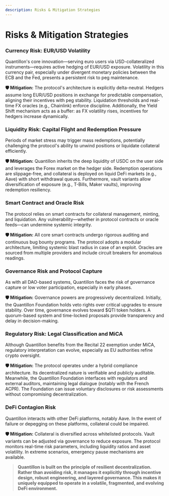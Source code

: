 ```yaml
---
description: Risks & Mitigation Strategies
---
```


# Risks & Mitigation Strategies

### Currency Risk: EUR/USD Volatility

Quantillon's core innovation—serving euro users via USD-collateralized instruments—requires active hedging of EUR/USD exposure. Volatility in this currency pair, especially under divergent monetary policies between the ECB and the Fed, presents a persistent risk to peg maintenance.

**🛡️ Mitigation:** The protocol's architecture is explicitly delta-neutral. Hedgers assume long EUR/USD positions in exchange for predictable compensation, aligning their incentives with peg stability. Liquidation thresholds and real-time FX oracles (e.g., Chainlink) enforce discipline. Additionally, the Yield Shift mechanism acts as a buffer: as FX volatility rises, incentives for hedgers increase dynamically.

### Liquidity Risk: Capital Flight and Redemption Pressure

Periods of market stress may trigger mass redemptions, potentially challenging the protocol's ability to unwind positions or liquidate collateral efficiently.

**🛡️ Mitigation:** Quantillon inherits the deep liquidity of USDC on the user side and leverages the Forex market on the hedger side. Redemption operations are slippage-free, and collateral is deployed on liquid DeFi markets (e.g., Aave) with short withdrawal queues. Furthermore, vault variants allow diversification of exposure (e.g., T-Bills, Maker vaults), improving redemption resiliency.

### Smart Contract and Oracle Risk

The protocol relies on smart contracts for collateral management, minting, and liquidation. Any vulnerability—whether in protocol contracts or oracle feeds—can undermine systemic integrity.

**🛡️ Mitigation:** All core smart contracts undergo rigorous auditing and continuous bug bounty programs. The protocol adopts a modular architecture, limiting systemic blast radius in case of an exploit. Oracles are sourced from multiple providers and include circuit breakers for anomalous readings.

### Governance Risk and Protocol Capture

As with all DAO-based systems, Quantillon faces the risk of governance capture or low voter participation, especially in early phases.

**🛡️ Mitigation:** Governance powers are progressively decentralized. Initially, the Quantillon Foundation holds veto rights over critical upgrades to ensure stability. Over time, governance evolves toward $QTI token holders. A quorum-based system and time-locked proposals provide transparency and delay in decision-making.

### Regulatory Risk: Legal Classification and MiCA

Although Quantillon benefits from the Recital 22 exemption under MiCA, regulatory interpretation can evolve, especially as EU authorities refine crypto oversight.

**🛡️ Mitigation:** The protocol operates under a hybrid compliance architecture. Its decentralized nature is verifiable and publicly auditable. Meanwhile, the Quantillon Foundation interfaces with regulators and external auditors, maintaining legal dialogue (notably with the French ACPR). The Foundation can issue voluntary disclosures or risk assessments without compromising decentralization.

### DeFi Contagion Risk

Quantillon interacts with other DeFi platforms, notably Aave. In the event of failure or depegging on these platforms, collateral could be impaired.

**🛡️ Mitigation:** Collateral is diversified across whitelisted protocols. Vault variants can be adjusted via governance to reduce exposure. The protocol monitors real-time risk parameters, including liquidity ratios and asset volatility. In extreme scenarios, emergency pause mechanisms are available.

> **Quantillon is built on the principle of resilient decentralization. Rather than avoiding risk, it manages it explicitly through incentive design, robust engineering, and layered governance. This makes it uniquely equipped to operate in a volatile, fragmented, and evolving DeFi environment.**
